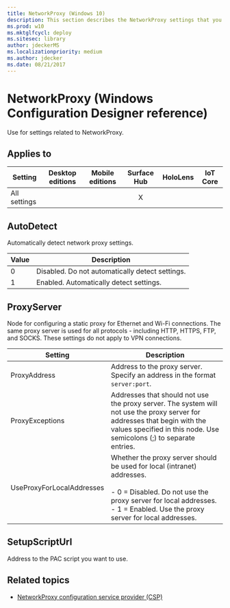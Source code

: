 ```yaml
---
title: NetworkProxy (Windows 10)
description: This section describes the NetworkProxy settings that you can configure in provisioning packages for Windows 10 using Windows Configuration Designer.
ms.prod: w10
ms.mktglfcycl: deploy
ms.sitesec: library
author: jdeckerMS
ms.localizationpriority: medium
ms.author: jdecker
ms.date: 08/21/2017
---
```


# NetworkProxy (Windows Configuration Designer reference)

Use for settings related to NetworkProxy. 

## Applies to

| Setting   | Desktop editions | Mobile editions | Surface Hub | HoloLens | IoT Core |
| --- | :---: | :---: | :---: | :---: | :---: |
| All settings |   |  | X |  |  |


## AutoDetect

Automatically detect network proxy settings. 

|  Value | Description |
| --- | --- |
| 0 | Disabled. Do not automatically detect settings. |
| 1 | Enabled. Automatically detect settings. |

## ProxyServer

Node for configuring a static proxy for Ethernet and Wi-Fi connections. The same proxy server is used for all protocols - including HTTP, HTTPS, FTP, and SOCKS. These settings do not apply to VPN connections.

| Setting | Description |
| --- | --- |
| ProxyAddress | Address to the proxy server. Specify an address in the format `server:port`. |
| ProxyExceptions | Addresses that should not use the proxy server. The system will not use the proxy server for addresses that begin with the values specified in this node. Use semicolons (;) to separate entries. |
| UseProxyForLocalAddresses | Whether the proxy server should be used for local (intranet) addresses.</br></br>- 0 = Disabled. Do not use the proxy server for local addresses.</br>- 1 = Enabled. Use the proxy server for local addresses.  |


## SetupScriptUrl

Address to the PAC script you want to use. 


## Related topics

- [NetworkProxy configuration service provider (CSP)](https://msdn.microsoft.com/windows/hardware/commercialize/customize/mdm/networkproxy-csp)